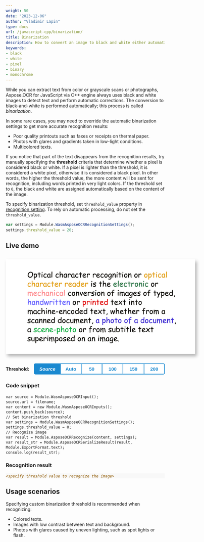 ```yaml
---
weight: 50
date: "2023-12-06"
author: "Vladimir Lapin"
type: docs
url: /javascript-cpp/binarization/
title: Binarization
description: How to convert an image to black and white either automatically or by manually specifying a threshold.
keywords:
- black
- white
- pixel
- binary
- monochrome
---
```


<style>
	button {
		cursor: pointer;
		padding: 7px 15px;
		border-top: solid 2px #1a89d0;
		border-bottom: solid 2px #1a89d0;
		border-left: solid 1px #1a89d0;
		border-right: solid 1px #1a89d0;
		background-color: #ffffff;
		font-weight: 700;
		font-size: 15px;
		color: #1a89d0;
	}

	button:focus {
		outline: none;
	}

	.sequence {
		position: relative;
		width: 600px;
		height: 300px;
		margin-top: 30px;
		margin-bottom: 30px;
		box-shadow: 5px 7px 10px 0px rgba(0,0,0,0.3);
	}

	.sequence > img {
		position: absolute;
	}

	.sequence > img:not(:first-child) {
		display: none;
	}

	.toolbar {
		display: flex;
		align-items: center;
		margin-bottom: 25px;
	}

	.toolbar > span {
		margin-right: 15px;
		font-weight: 700;
	}

	.toolbar > button {
		width: 90px;
	}

	.toolbar > button.active {
		background-color: #1a89d0;
		color: #ffffff;
	}

	.toolbar > button:not(.active):hover {
		background-color: #1a89d0;
		color: #ffffff;
	}

	.toolbar > button:nth-child(2) {
		border-left-width: 2px;
		border-top-left-radius: 5px;
		border-bottom-left-radius: 5px;
	}

	.toolbar > button:last-child {
		border-right-width: 2px;
		border-top-right-radius: 5px;
		border-bottom-right-radius: 5px;
	}

	.results > *:not(:first-child) {
		display: none;
	}

</style>

While you can extract text from color or grayscale scans or photographs, Aspose.OCR for JavaScript via C++ engine always uses black and white images to detect text and perform automatic corrections. The conversion to black-and-white is performed automatically; this process is called _binarization_.

In some rare cases, you may need to override the automatic binarization settings to get more accurate recognition results:

- Poor quality printouts such as faxes or receipts on thermal paper.
- Photos with glares and gradients taken in low-light conditions.
- Multicolored texts.

If you notice that part of the text disappears from the recognition results, try manually specifying the **threshold** criteria that determine whether a pixel is considered black or white. If a pixel is lighter than the threshold, it is considered a white pixel, otherwise it is considered a black pixel. In other words, the higher the threshold value, the more content will be sent for recognition, including words printed in very light colors. If the threshold set to `0`, the black and white are assigned automatically based on the content of the image.

To specify binarization threshold, set `threshold_value` property in [recognition setting](/ocr/javascript-cpp/settings/). To rely on automatic processing, do not set the `threshold_value`.

```javascript
var settings = Module.WasmAsposeOCRRecognitionSettings();
settings.threshold_value = 20;
```

## Live demo

<div class="sequence">
	<img src="source.png" alt="Source" threshold="-1" />
	<img src="result-0.png" alt="Binarization threshold: auto" threshold="0" />
	<img src="result-50.png" alt="Binarization threshold: 50" threshold="50" />
	<img src="result-100.png" alt="Binarization threshold: 100" threshold="100" />
	<img src="result-150.png" alt="Binarization threshold: 150" threshold="150" />
	<img src="result-200.png" alt="Binarization threshold: 200" threshold="200" />
</div>

<div class="toolbar">
	<span>Threshold:</span>
	<button threshold="-1" class="active" onclick="showResult(this)"><i>Source</i></button>
	<button threshold="0" onclick="showResult(this)">Auto</button>
	<button threshold="50" onclick="showResult(this)">50</button>
	<button threshold="100" onclick="showResult(this)">100</button>
	<button threshold="150" onclick="showResult(this)">150</button>
	<button threshold="200" onclick="showResult(this)">200</button>
</div>

<script>
	function showResult(obj)
	{
		let button = $(obj);
		let threshold=button.attr("threshold");
		$(".sequence > img").hide();
		$(`.sequence > img[threshold="${threshold}"]`).show();
		$(".results > *").hide();
		$(`.results > *[threshold="${threshold}"]`).show();
		$(".toolbar > button").removeClass("active");
		button.addClass("active");
		$("#thresholdvalue").text((threshold<0)?0:threshold);
	}


"Optical character recognition or is the electronic or conversion of images of typed, handwritten ore text into machine-encoded text, whether from a scanned document, a photo of a document, a scene-photo or from subtitle text superImposed on an image."

</script>

### Code snippet

<div class="highlight"><pre tabindex="0" class="chroma"><code class="language-javascript hljs" data-lang="javascript"><span class="line"><span class="cl"><span class="kd"><span class="hljs-keyword">var</span></span> <span class="nx">source</span> <span class="o">=</span> <span class="nx">Module</span><span class="p">.</span><span class="nx">WasmAsposeOCRInput</span><span class="p">();</span>
</span></span><span class="line"><span class="cl"><span class="nx">source</span><span class="p">.</span><span class="nx">url</span> <span class="o">=</span> <span class="nx">filename</span><span class="p">;</span>
</span></span><span class="line"><span class="cl"><span class="kd"><span class="hljs-keyword">var</span></span> <span class="nx">content</span> <span class="o">=</span> <span class="k"><span class="hljs-keyword">new</span></span> <span class="nx">Module</span><span class="p">.</span><span class="nx">WasmAsposeOCRInputs</span><span class="p">();</span>
</span></span><span class="line"><span class="cl"><span class="nx">content</span><span class="p">.</span><span class="nx">push_back</span><span class="p">(</span><span class="nx">source</span><span class="p">);</span>
</span></span><span class="line"><span class="cl"><span class="c1"><span class="hljs-comment">// Set binarization threshold</span>
</span></span></span><span class="line"><span class="cl"><span class="c1"></span><span class="kd"><span class="hljs-keyword">var</span></span> <span class="nx">settings</span> <span class="o">=</span> <span class="nx">Module</span><span class="p">.</span><span class="nx">WasmAsposeOCRRecognitionSettings</span><span class="p">();</span>
</span></span><span class="line"><span class="cl"><span class="nx">settings</span><span class="p">.</span><span class="nx">threshold_value</span> <span class="o">=</span> <span class="mi"><span class="hljs-number" id="thresholdvalue">0</span></span><span class="p">;</span>
</span></span><span class="line"><span class="cl"><span class="c1"><span class="hljs-comment">// Recognize image</span>
</span></span></span><span class="line"><span class="cl"><span class="c1"></span><span class="kd"><span class="hljs-keyword">var</span></span> <span class="nx">result</span> <span class="o">=</span> <span class="nx">Module</span><span class="p">.</span><span class="nx">AsposeOCRRecognize</span><span class="p">(</span><span class="nx">content</span><span class="p">,</span> <span class="nx">settings</span><span class="p">);</span>
</span></span><span class="line"><span class="cl"><span class="kd"><span class="hljs-keyword">var</span></span> <span class="nx">result_str</span> <span class="o">=</span> <span class="nx">Module</span><span class="p">.</span><span class="nx">AsposeOCRSerializeResult</span><span class="p">(</span><span class="nx">result</span><span class="p">,</span> <span class="nx">Module</span><span class="p">.</span><span class="nx">ExportFormat</span><span class="p">.</span><span class="nx">text</span><span class="p">);</span>
</span></span><span class="line"><span class="cl"><span class="nx"><span class="hljs-built_in">console</span></span><span class="p">.</span><span class="nx">log</span><span class="p">(</span><span class="nx">result_str</span><span class="p">);</span>
</span></span></code></pre></div>

### Recognition result

<div class="results">

<div class="highlight" threshold="-1"><pre tabindex="0" style="background-color:#f8f8f8;-moz-tab-size:4;-o-tab-size:4;tab-size:4;"><code id="results"><span style="color:#8f5902;font-style:italic;">&lt;specify threshold value to recognize the image&gt;</span></code></pre></div>

<div class="highlight" threshold="0"><pre tabindex="0" style="background-color:#f8f8f8;-moz-tab-size:4;-o-tab-size:4;tab-size:4;"><code id="results">Optical character recognition or
is the electronic or
conversion of images of typed,
handwritten ore text into
machine-encoded text, whether from a
scanned document, a photo of a document,
a scene-photo or from subtitle text
superImposed on an image.
</code></pre></div>

<div class="highlight" threshold="50"><pre tabindex="0" style="background-color:#f8f8f8;-moz-tab-size:4;-o-tab-size:4;tab-size:4;"><code id="results">Optical character recognition or
Is the or
conversion of images of typed,
or printed text into
machine-encoded text, whether from a
scanned document,
a or from subtitle text
superimposed on an image.
</code></pre></div>

<div class="highlight" threshold="100"><pre tabindex="0" style="background-color:#f8f8f8;-moz-tab-size:4;-o-tab-size:4;tab-size:4;"><code id="results">Optical character recognition or
is the electronic or
conversion of images of typed,
or printed text into
machine-encoded text, whether from a
scanned document, a photo of a document,
a or from subtitle text
superimposed or an Image.
</code></pre></div>

<div class="highlight" threshold="150"><pre tabindex="0" style="background-color:#f8f8f8;-moz-tab-size:4;-o-tab-size:4;tab-size:4;"><code id="results">Optical character recognition or
is the electronic or
conversion of images of typed,
handwritten or printed text into
machine-encoded text, whether from a
scanned document,a photo of a document,
a scene-photo or from subtitle text
superimposed on an image.
</code></pre></div>

<div class="highlight" threshold="200"><pre tabindex="0" style="background-color:#f8f8f8;-moz-tab-size:4;-o-tab-size:4;tab-size:4;"><code id="results">Optical character recognition or optical
character reader is the electronic or
mechanical conversion of images of typed,
handwritten or printed text into
machine-encoded text, whether from a
scanned document,a photo of a document,
a scene-photo or from subtitle text
superimposed on an image.
</code></pre></div>

</div>

## Usage scenarios

Specifying custom binarization threshold is recommended when recognizing:

- Colored texts.
- Images with low contrast between text and background.
- Photos with glares caused by uneven lighting, such as spot lights or flash.
